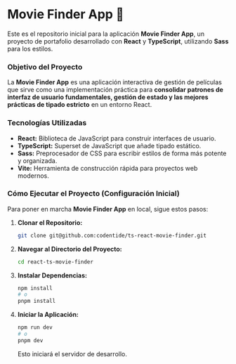# Movie Finder App 🍿

Este es el repositorio inicial para la aplicación **Movie Finder App**, un proyecto de portafolio desarrollado con **React** y **TypeScript**, utilizando **Sass** para los estilos.

### **Objetivo del Proyecto**

La **Movie Finder App** es una aplicación interactiva de gestión de películas que sirve como una implementación práctica para **consolidar patrones de interfaz de usuario fundamentales, gestión de estado y las mejores prácticas de tipado estricto** en un entorno React.

### **Tecnologías Utilizadas**

- **React:** Biblioteca de JavaScript para construir interfaces de usuario.
- **TypeScript:** Superset de JavaScript que añade tipado estático.
- **Sass:** Preprocesador de CSS para escribir estilos de forma más potente y organizada.
- **Vite:** Herramienta de construcción rápida para proyectos web modernos.

### **Cómo Ejecutar el Proyecto (Configuración Inicial)**

Para poner en marcha **Movie Finder App** en local, sigue estos pasos:

1.  **Clonar el Repositorio:**

    ```bash
    git clone git@github.com:codentide/ts-react-movie-finder.git
    ```

2.  **Navegar al Directorio del Proyecto:**

    ```bash
    cd react-ts-movie-finder
    ```

3.  **Instalar Dependencias:**

    ```bash
    npm install
    # o
    pnpm install
    ```

4.  **Iniciar la Aplicación:**
    ```bash
    npm run dev
    # o
    pnpm dev
    ```
    Esto iniciará el servidor de desarrollo.
